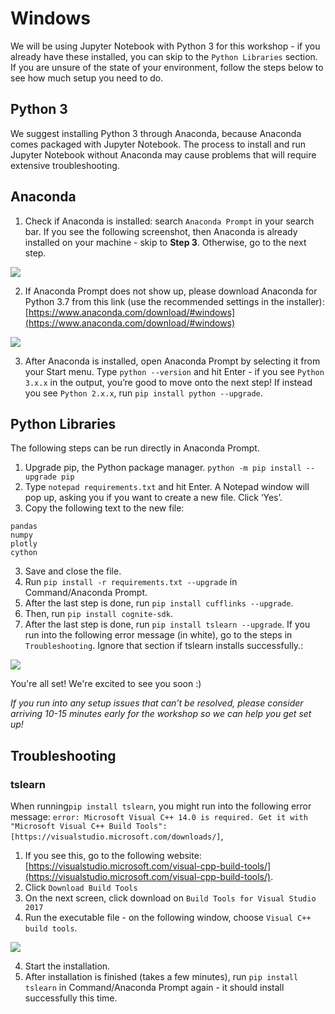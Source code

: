 # Windows

  

We will be using Jupyter Notebook with Python 3 for this workshop - if you already have these installed, you can skip to the `Python Libraries` section. If you are unsure of the state of your environment, follow the steps below to see how much setup you need to do.

  

## Python 3

We suggest installing Python 3 through Anaconda, because Anaconda comes packaged with Jupyter Notebook. The process to install and run Jupyter Notebook without Anaconda may cause problems that will require extensive troubleshooting.

## Anaconda

1.  Check if Anaconda is installed: search `Anaconda Prompt` in your search bar. If you see the following screenshot, then Anaconda is already installed on your machine - skip to **Step 3**. Otherwise, go to the next step.
    

![](https://lh3.googleusercontent.com/wnU3gOIvpdyvMfUVclTagQvan5J34JpBtedVkP1Ogt2PZ6SHwDqdkwqBqy6zOPBg7wL2evNRL5tzEHQ4v8DKGTjtS7g3x1MKEedrGiMw9KZ6Vs5fQtCoXtCbc-urIsEs5IPf3RWz)

  

2. If Anaconda Prompt does not show up, please download Anaconda for Python 3.7 from this link (use the recommended settings in the installer): [https://www.anaconda.com/download/#windows](https://www.anaconda.com/download/#windows)

![](https://lh6.googleusercontent.com/ZArXWRrWPBVu9eal-FeFRK2EtDAKgAIz_37voXQH56-KypeaXc13YGH1X59xYmRVItgUhGg4xvKZklBa9NUC_GENFo6Qt_DBfhYQKgH18fh1fSPi_juCjEAsnFJstX1Ut2GkzCTx)

3. After Anaconda is installed, open Anaconda Prompt by selecting it from your Start menu. Type `python --version` and hit Enter - if you see `Python 3.x.x` in the output, you’re good to move onto the next step! If instead you see `Python 2.x.x`, run `pip install python --upgrade`.



## Python Libraries
The following steps can be run directly in Anaconda Prompt.

1.  Upgrade pip, the Python package manager. `python -m pip install --upgrade pip`
2.  Type `notepad requirements.txt` and hit Enter. A Notepad window will pop up, asking you if you want to create a new file. Click ‘Yes’.
3.  Copy the following text to the new file:
```
pandas
numpy
plotly
cython
```
3. Save and close the file.
4. Run `pip install -r requirements.txt --upgrade` in Command/Anaconda Prompt.
5. After the last step is done, run `pip install cufflinks --upgrade`.
6. Then, run `pip install cognite-sdk`.
7. After the last step is done, run `pip install tslearn --upgrade`. If you run into the following error message (in white), go to the steps in `Troubleshooting`. Ignore that section if tslearn installs successfully.:

![](https://lh3.googleusercontent.com/Wm2WC6bki240ZhnUJ51kv4yukkU3z8HMg4PTw-knSKI6cnjFctdDKZGAFP18TqVP--rit6v3ieUSj7_usDOA4tcLx4jborLIaAF8GH-3s7u9vcIOEAfKoaeNPhwpku-1MT80sf5z)

You're all set! We're excited to see you soon :)

_If you run into any setup issues that can’t be resolved, please consider arriving 10-15 minutes early for the workshop so we can help you get set up!_

  


## Troubleshooting

### tslearn
When running`pip install tslearn`, you might run into the following error message: `error: Microsoft Visual C++ 14.0 is required. Get it with "Microsoft Visual C++ Build Tools": [https://visualstudio.microsoft.com/downloads/]`,

1.  If you see this, go to the following website: [https://visualstudio.microsoft.com/visual-cpp-build-tools/](https://visualstudio.microsoft.com/visual-cpp-build-tools/).
2. Click `Download Build Tools`
3. On the next screen, click download on `Build Tools for Visual Studio 2017`
4.  Run the executable file - on the following window, choose `Visual C++ build tools`.

![](https://lh5.googleusercontent.com/tM1rWFL1EbkBmJWip73eeE4YUkTKuqJk_5AzdDb3oAcetK9TjdiGuIuqbUeIL45NobvpCykjaqxjs3EQ5Bvyg2dtem_3pP8ALvvzFCGYwTPhUZY3lXTruDOZx_AwuQFSV70MyRqn)

4. Start the installation.
5. After installation is finished (takes a few minutes), run `pip install tslearn` in Command/Anaconda Prompt again - it should install successfully this time.
